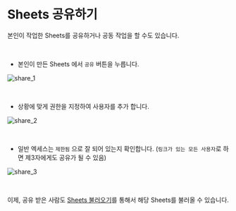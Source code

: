 # Sheets 공유하기

본인이 작업한 Sheets를 공유하거나 공동 작업을 할 수도 있습니다.

<br/>

- 본인이 만든 Sheets 에서 `공유` 버튼을 누릅니다.

![share_1](/share_1.jpg)

<br/>

- 상황에 맞게 권한을 지정하여 사용자를 추가 합니다.

![share_2](/share_2.jpg)

<br/>

- 일반 엑세스는 `제한됨` 으로 잘 되어 있는지 확인합니다. (`링크가 있는 모든 사용자`로 하면 제3자에게도 공유가 될 수 있음)

![share_3](/share_3.jpg)

<br/>

이제, 공유 받은 사람도 [Sheets 불러오기](/guide/load-sheet)를 통해서 해당 Sheets를 불러올 수 있습니다.